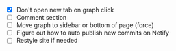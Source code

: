 - [x] Don't open new tab on graph click
- [ ] Comment section
- [ ] Move graph to sidebar or bottom of page (force)
- [ ] Figure out how to auto publish new commits on Netify
- [ ] Restyle site if needed